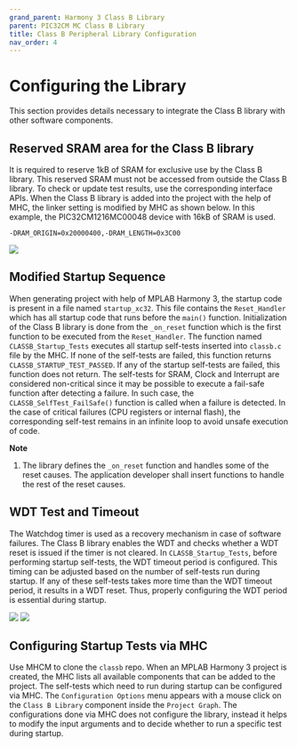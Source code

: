 ```yaml
---
grand_parent: Harmony 3 Class B Library
parent: PIC32CM MC Class B Library
title: Class B Peripheral Library Configuration
nav_order: 4
---
```


# Configuring the Library

This section provides details necessary to integrate the Class B library with other software components.

## Reserved SRAM area for the Class B library

It is required to reserve 1kB of SRAM for exclusive use by the Class B library.
This reserved SRAM must not be accessed from outside the Class B library.
To check or update test results, use the corresponding interface APIs.
When the Class B library is added into the project with the help of MHC, the linker setting is modified by MHC as shown below.
In this example, the PIC32CM1216MC00048 device with 16kB of SRAM is used.

`-DRAM_ORIGIN=0x20000400,-DRAM_LENGTH=0x3C00`

![](./images/xc32_ld_SRAM_Reserve_pic32cm.png)


## Modified Startup Sequence

When generating project with help of MPLAB Harmony 3, the startup code is present in a file named `startup_xc32`.
This file contains the `Reset_Handler` which has all startup code that runs before the `main()` function.
Initialization of the Class B library is done from the `_on_reset` function which is the first function
to be executed from the `Reset_Handler`. The function named `CLASSB_Startup_Tests` executes all startup self-tests
inserted into `classb.c` file by the MHC. If none of the self-tests are failed, this function returns `CLASSB_STARTUP_TEST_PASSED`.
If any of the startup self-tests are failed, this function does not return.
The self-tests for SRAM, Clock and Interrupt are considered non-critical since it may be possible to execute
a fail-safe function after detecting a failure. In such case, the `CLASSB_SelfTest_FailSafe()` function is
called when a failure is detected. In the case of critical failures (CPU registers or internal flash),
the corresponding self-test remains in an infinite loop to avoid unsafe execution of code.

**Note**
1. The library defines the `_on_reset` function and handles some of the reset causes.
The application developer shall insert functions to handle the rest of the reset causes.


## WDT Test and Timeout

The Watchdog timer is used as a recovery mechanism in case of software failures.
The Class B library enables the WDT and checks whether a WDT reset is issued if the timer is not cleared.
In `CLASSB_Startup_Tests`, before performing startup self-tests, the WDT timeout period is configured.
This timing can be adjusted based on the number of self-tests run during startup.
If any of these self-tests takes more time than the WDT timeout period, it results in a WDT reset.
Thus, properly configuring the WDT period is essential during startup.

![](./images/WDT_STARTUP_A.png)
![](./images/WDT_STARTUP_B.png)

## Configuring Startup Tests via MHC

Use MHCM to clone the `classb` repo. When an MPLAB Harmony 3 project is created, the MHC lists all available
components that can be added to the project. The self-tests which need to run during startup can be configured via MHC.
The `Configuration Options` menu appears with a mouse click on the `Class B Library` component inside
the `Project Graph`. The configurations done via MHC does not configure the library, instead it helps to modify
the input arguments and to decide whether to run a specific test during startup.

